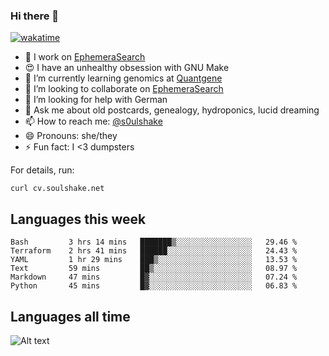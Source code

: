 ### Hi there 👋

[![wakatime](https://wakatime.com/badge/user/08339702-a231-40c4-8838-d449bd2ff951.svg)](https://wakatime.com/@08339702-a231-40c4-8838-d449bd2ff951)

<!--
**soulshake/soulshake** is a ✨ _special_ ✨ repository because its `README.md` (this file) appears on your GitHub profile.

Here are some ideas to get you started:

- 🔭 I’m currently working on ...
- 🌱 I’m currently learning ...
- 👯 I’m looking to collaborate on ...
- 🤔 I’m looking for help with ...
- 💬 Ask me about ...
- 📫 How to reach me: ...
- 😄 Pronouns: ...
- ⚡ Fun fact: ...
-->


- 🔭 I work on [EphemeraSearch](https://www.ephemerasearch.com/)
- 😍 I have an unhealthy obsession with GNU Make
- :dna: I’m currently learning genomics at [Quantgene](https://www.quantgene.com/)
- 👯 I’m looking to collaborate on [EphemeraSearch](https://www.ephemerasearch.com/)
- 🤔 I’m looking for help with German
- 💬 Ask me about old postcards, genealogy, hydroponics, lucid dreaming
- 📫 How to reach me: [@s0ulshake](https://twitter.com/soulshake)
- 😄 Pronouns: she/they
- ⚡ Fun fact: I <3 dumpsters

For details, run:

```
curl cv.soulshake.net
```

## Languages this week

<!--START_SECTION:waka-->

```text
Bash         3 hrs 14 mins   ███████▒░░░░░░░░░░░░░░░░░   29.46 %
Terraform    2 hrs 41 mins   ██████░░░░░░░░░░░░░░░░░░░   24.43 %
YAML         1 hr 29 mins    ███▒░░░░░░░░░░░░░░░░░░░░░   13.53 %
Text         59 mins         ██▒░░░░░░░░░░░░░░░░░░░░░░   08.97 %
Markdown     47 mins         █▓░░░░░░░░░░░░░░░░░░░░░░░   07.24 %
Python       45 mins         █▓░░░░░░░░░░░░░░░░░░░░░░░   06.83 %
```

<!--END_SECTION:waka-->

## Languages all time
![Alt text](https://wakatime.com/share/@aj/6aa10b67-a5e9-4fb1-acaf-8692f4385172.svg)
